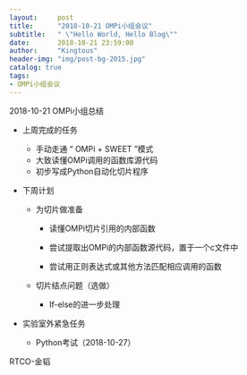 ```yaml
---
layout:     post
title:      "2018-10-21 OMPi小组会议"
subtitle:   " \"Hello World, Hello Blog\""
date:       2018-10-21 23:59:00
author:     "Kingtous"
header-img: "img/post-bg-2015.jpg"
catalog: true
tags:
- OMPi小组会议
---
```


2018-10-21 OMPi小组总结

- 上周完成的任务

  - 手动走通 “ OMPi + SWEET ”模式
  - 大致读懂OMPi调用的函数库源代码
  - 初步写成Python自动化切片程序

- 下周计划

  - 为切片做准备

    - 读懂OMPi切片引用的内部函数
    - 尝试提取出OMPi的内部函数源代码，置于一个c文件中

    - 尝试用正则表达式或其他方法匹配相应调用的函数

  - 切片结点问题（选做）

    - If-else的进一步处理

- 实验室外紧急任务
  - Python考试（2018-10-27）

RTCO-金韬

